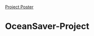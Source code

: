 [Project Poster](https://github.com/pankaj-2k01/OceanSaver-Project/files/6765685/poster_pismajor_a3.pdf)
# OceanSaver-Project
